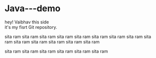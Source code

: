 # Java---demo
hey! Vaibhav this side
<br>
it's my fisrt Git repository.


sita ram
sita ram
sita ram
sita ram
sita ram
sita ram
sita ram
sita ram
sita ram
sita ram
sita ram
sita ram
sita ram
sita ram

sita ram
sita ram
sita ram
sita ram
sita ram
sita ram

